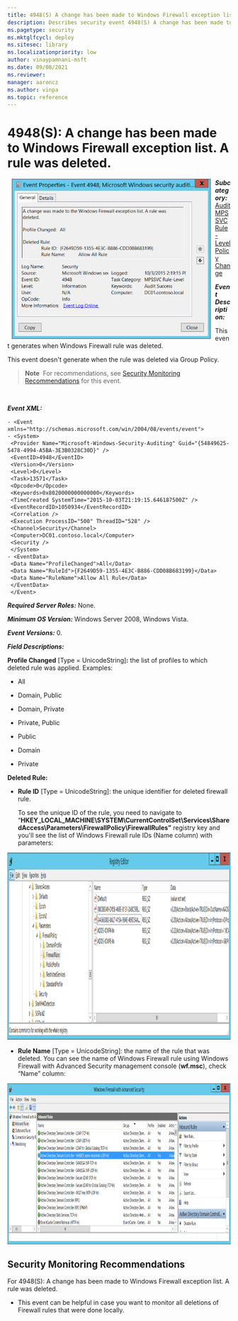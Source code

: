 ```yaml
---
title: 4948(S) A change has been made to Windows Firewall exception list. A rule was deleted. 
description: Describes security event 4948(S) A change has been made to Windows Firewall exception list. A rule was deleted.
ms.pagetype: security
ms.mktglfcycl: deploy
ms.sitesec: library
ms.localizationpriority: low
author: vinaypamnani-msft
ms.date: 09/08/2021
ms.reviewer: 
manager: aaroncz
ms.author: vinpa
ms.topic: reference
---
```


# 4948(S): A change has been made to Windows Firewall exception list. A rule was deleted.


<img src="images/event-4948.png" alt="Event 4948 illustration" width="449" height="361" hspace="10" align="left" />

***Subcategory:***&nbsp;[Audit MPSSVC Rule-Level Policy Change](audit-mpssvc-rule-level-policy-change.md)

***Event Description:***

This event generates when Windows Firewall rule was deleted.

This event doesn't generate when the rule was deleted via Group Policy.

> **Note**&nbsp;&nbsp;For recommendations, see [Security Monitoring Recommendations](#security-monitoring-recommendations) for this event.

<br clear="all">

***Event XML:***
```
- <Event xmlns="http://schemas.microsoft.com/win/2004/08/events/event">
- <System>
 <Provider Name="Microsoft-Windows-Security-Auditing" Guid="{54849625-5478-4994-A5BA-3E3B0328C30D}" /> 
 <EventID>4948</EventID> 
 <Version>0</Version> 
 <Level>0</Level> 
 <Task>13571</Task> 
 <Opcode>0</Opcode> 
 <Keywords>0x8020000000000000</Keywords> 
 <TimeCreated SystemTime="2015-10-03T21:19:15.646187500Z" /> 
 <EventRecordID>1050934</EventRecordID> 
 <Correlation /> 
 <Execution ProcessID="500" ThreadID="528" /> 
 <Channel>Security</Channel> 
 <Computer>DC01.contoso.local</Computer> 
 <Security /> 
 </System>
- <EventData>
 <Data Name="ProfileChanged">All</Data> 
 <Data Name="RuleId">{F2649D59-1355-4E3C-B886-CDD08B683199}</Data> 
 <Data Name="RuleName">Allow All Rule</Data> 
 </EventData>
 </Event>

```

***Required Server Roles:*** None.

***Minimum OS Version:*** Windows Server 2008, Windows Vista.

***Event Versions:*** 0.

***Field Descriptions:***

**Profile Changed** \[Type = UnicodeString\]**:** the list of profiles to which deleted rule was applied. Examples:

-   All

-   Domain, Public

-   Domain, Private

-   Private, Public

-   Public

-   Domain

-   Private

**Deleted Rule:**

-   **Rule ID** \[Type = UnicodeString\]: the unique identifier for deleted firewall rule.

    To see the unique ID of the rule, you need to navigate to “**HKEY\_LOCAL\_MACHINE\\SYSTEM\\CurrentControlSet\\Services\\SharedAccess\\Parameters\\FirewallPolicy\\FirewallRules”** registry key and you'll see the list of Windows Firewall rule IDs (Name column) with parameters:

<img src="images/registry-editor-firewallrules.png" alt="Registry Editor FirewallRules key illustration" width="1412" height="422" />

-   **Rule Name** \[Type = UnicodeString\]: the name of the rule that was deleted. You can see the name of Windows Firewall rule using Windows Firewall with Advanced Security management console (**wf.msc**), check “Name” column:

<img src="images/windows-firewall-with-advanced-security.png" alt="Windows Firewall with Advanced Security illustration" width="1082" height="363" />

## Security Monitoring Recommendations

For 4948(S): A change has been made to Windows Firewall exception list. A rule was deleted.

-   This event can be helpful in case you want to monitor all deletions of Firewall rules that were done locally.

